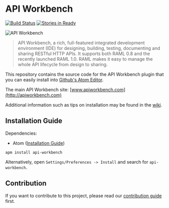 # API Workbench

[![Build Status](https://travis-ci.org/mulesoft/api-workbench.svg?branch=code)](https://travis-ci.org/mulesoft/api-workbench) [![Stories in Ready](https://badge.waffle.io/mulesoft/api-workbench.png?label=ready&title=Ready)](https://waffle.io/mulesoft/api-workbench)

![API Workbench](https://dl.dropboxusercontent.com/u/497895/__permalinks/api-workbench-slide-small.png)

> API Workbench, a rich, full-featured integrated development environment (IDE) for designing, building, testing, documenting and sharing RESTful HTTP APIs. It supports both RAML 0.8 and the recently launched RAML 1.0. RAML makes it easy to manage the whole API lifecycle from design to sharing.

This repository contains the source code for the API Workbench plugin that you can easily install into [Github's Atom Editor](https://atom.io/).

The main API Workbench site: [www.apiworkbench.com](http://apiworkbench.com)

Additional information such as tips on installation may be found in the [wiki](https://github.com/mulesoft/api-workbench/wiki).

## Installation Guide

Dependencies:

* Atom ([Installation Guide](http://flight-manual.atom.io/getting-started/sections/installing-atom/))

```
apm install api-workbench
```

Alternatively, open `Settings/Preferences -> Install` and search for `api-workbench`.


## Contribution

If you want to contribute to this project, please read our [contribution guide](CONTRIBUTION.md) first.
